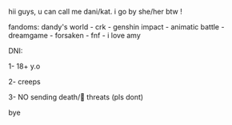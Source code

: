 hii guys, u can call me dani/kat. i go by she/her btw !

fandoms: dandy's world - crk - genshin impact - animatic battle - dreamgame - forsaken - fnf - i love amy

DNI:

1- 18+ y.o

2- creeps

3- NO sending death/🍇 threats (pls dont)

bye
